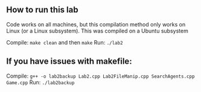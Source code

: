 ## How to run this lab

Code works on all machines, but this compilation method only works on Linux (or a Linux subsystem).
This was compiled on a Ubuntu subsystem

Compile: `make clean` and then `make`
Run: `./lab2`

## If you have issues with makefile:
Compile: `g++ -o lab2backup Lab2.cpp Lab2FileManip.cpp SearchAgents.cpp Game.cpp`
Run: `./lab2backup`
